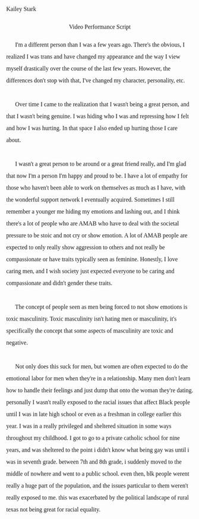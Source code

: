 <!--
### could talk about my past personal and political beliefs
- I'm a completely different person than I was a couple of years ago
- used to be sort of libertarian right
  - however, didn't like or believe in many issues and stuff
- as I've grown in understanding of issues and learned myself better
	- I've become more mature and less of an asshole overall
- I've changed my overall outlook on things
  - while I was trying to be a good person before my criteria for that has changes
  - I feel like overall I understand myself and the world better, along with being able to express what's going on in my head way way better
  	- things like my emotions along with my ideas
  	- toxic masculinity/emotional abuse
  - having to hide not just who I was but how I felt was torturous
  - now I can be me, in a body I don't hate, with people who care about me
-->
<!--  -->
<!--  -->
<!--  -->
<p style="line-height: 2; font-family: Times New Roman; font-size:16px">Kailey Stark</p>
<!--  -->
<p style="text-align: center; line-height: 2; font-family: Times New Roman; font-size:16px">
Video Performance Script
</p>
<!--  -->
<!--  -->
<p style="text-align: left; line-height: 2; font-family: Times New Roman; font-size:16px">
<!--  -->
&nbsp;&nbsp;&nbsp;&nbsp;&nbsp;
<!--  -->
I'm a different person than I was a few years ago. There's the obvious, I realized I was trans and have changed my appearance and the way I view myself drastically over the course of the last few years.
<!--  -->
However, the differences don't stop with that, I've changed my character, personality, etc. <!-- add more -->
<br><br>
<!--  -->
&nbsp;&nbsp;&nbsp;&nbsp;&nbsp;
<!--  -->
Over time I came to the realization that I wasn't being a great person, and that I wasn't being genuine. I was hiding who I was and repressing how I felt and how I was hurting. In that space I also ended up hurting those I care about.
<!--  -->
<br><br>
<!--  -->
&nbsp;&nbsp;&nbsp;&nbsp;&nbsp;
<!--  -->
I wasn't a great person to be around or a great friend really, and I'm glad that now I'm a person I'm happy and proud to be. I have a lot of empathy for those who haven't been able to work on themselves as much as I have, with the wonderful support network I eventually acquired.
<!--  -->
Sometimes I still remember a younger me hiding my emotions and lashing out, and I think there's a lot of people who are AMAB who have to deal with the societal pressure <!-- Eminem's soldier or something -->to be stoic and not cry or show emotion. A lot of AMAB people are expected to only really show aggression to others and not really be compassionate or have traits typically seen as feminine.
<!--  -->
Honestly, I love caring <!-- and... -->men, and I wish society just expected everyone to be caring and compassionate and didn't gender these traits.
<!--  -->
<br><br>
<!--  -->
&nbsp;&nbsp;&nbsp;&nbsp;&nbsp;
<!-- (investigate this stuff) I believe -->The concept of people seen as men being forced to not show emotions is toxic masculinity. Toxic masculinity isn't hating men or masculinity, it's specifically the concept that some aspects of masculinity are toxic and negative.
<!--  -->
<br><br>
<!--  -->
&nbsp;&nbsp;&nbsp;&nbsp;&nbsp;
<!--  -->
Not only does this suck for men, but women are often expected to do the emotional labor for men when they're in a relationship. Many men don't learn how to handle their feelings <!--and stuff -->and just dump that onto the woman they're dating. <!--when men's rights activists complain about aspects of -->
<!--
- could talk about all the different things and different racial groups I was regularly exposed to throughout my middle school high school and elementary School experience
  - when I went to St. John Paul II, I had a lot more experience with well-off White, Asian, and Hispanic students as opposed to poor people and other people of color
- in Bellville there were a lot more white and Hispanic people and not that many black people
- how could this affect my understanding of black people and black culture along with the issues that face black people in America today?
-->
<!--  -->
<!--  -->
<!--  -->
<!--  -->
<!--  -->
<!--  -->
<!--  -->
<!--  -->
<!--  -->
<!--  -->
personally I wasn't really exposed to the racial issues that affect Black people until I was in late high school or even as a freshman in college earlier this year. I was in a really privileged and sheltered situation in some ways throughout my childhood. I got to go to a private catholic school for nine years, and was sheltered to the point i didn't know what being gay was until i was in seventh grade.
<!-- start talking about race at jp2 -->
<!--  -->
between 7th and 8th grade, i suddenly moved to the middle of nowhere and went to a public school. even then, blk people werent really a huge part of the population, and the issues particular to them weren't really exposed to me. this was exacerbated by the political landscape of rural texas not being great for racial equality. 
<!--  -->
<!--  -->
<!--  -->
<!--  -->
<!--  -->
<!--  -->
<!--  -->
<!--  -->
<!-- talk about how feminism is good for everyone -->
<!--  -->
<!-- my experience may not really be the most representative, but I definitely -->
<!--  -->
<!-- everyone is better off when people feel comfortable being themselves -->
<!--  -->
<!-- talk about emotional abuse and stuff -->
<!--  -->
<!-- create an outline in the paper; guide the reader -->
<!--  -->
</p>
<!--
abbreviation key
didnt = didn't
wasnt = wasn't
wouldnt = wouldn't
i = I
jp2 = St. John Paul II
-->
